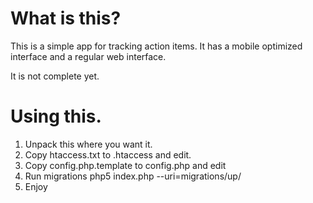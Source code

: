 # What is this?

This is a simple app for tracking action items.  It has a mobile optimized interface and a regular web interface.

It is not complete yet.

# Using this.

1. Unpack this where you want it.
2. Copy htaccess.txt to .htaccess and edit.
3. Copy config.php.template to config.php and edit
4. Run migrations
    php5 index.php --uri=migrations/up/
5. Enjoy

